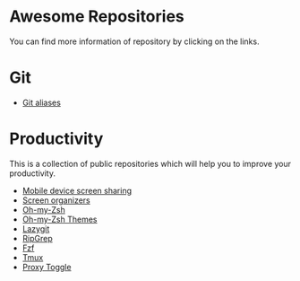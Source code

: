 # Awesome Repositories

You can find more information of repository by clicking on the links. 

# Git

- [Git aliases](https://github.com/ohmyzsh/ohmyzsh/wiki/Cheatsheet)

# Productivity

This is a collection of public repositories which will help you to improve your productivity. 

- [Mobile device screen sharing](https://github.com/Genymobile/scrcpy)
- [Screen organizers](https://github.com/eczarny/spectacle)
- [Oh-my-Zsh](https://github.com/ohmyzsh/ohmyzsh/wiki)
- [Oh-my-Zsh Themes](https://github.com/ohmyzsh/ohmyzsh/wiki/Themes)
- [Lazygit](https://github.com/jesseduffield/lazygit)
- [RipGrep](https://github.com/BurntSushi/ripgrep)
- [Fzf](https://github.com/junegunn/fzf)
- [Tmux](https://github.com/tmux/tmux/wiki)
- [Proxy Toggle](https://github.com/theappbusiness/android-proxy-toggle)
